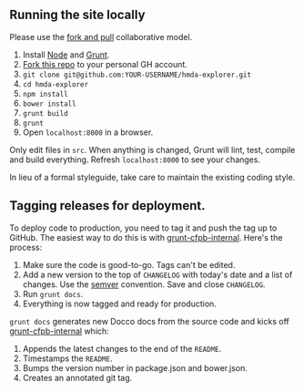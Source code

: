 ## Running the site locally

Please use the [fork and pull](https://help.github.com/articles/using-pull-requests#fork--pull) collaborative model.

1. Install [Node](http://nodejs.org/) and [Grunt](http://gruntjs.com/).
1. [Fork this repo](https://github.com/cfpb/hmda-explorer/fork) to your personal GH account.
1. `git clone git@github.com:YOUR-USERNAME/hmda-explorer.git`
1. `cd hmda-explorer`
1. `npm install`
1. `bower install`
1. `grunt build`
1. `grunt`
1. Open `localhost:8000` in a browser.

Only edit files in `src`. When anything is changed, Grunt will lint, test, compile and build everything. Refresh `localhost:8000` to see your changes.

In lieu of a formal styleguide, take care to maintain the existing coding style.

## Tagging releases for deployment.

To deploy code to production, you need to tag it and push the tag up to GitHub. The easiest way to do this is with [grunt-cfpb-internal](https://github.com/cfpb/grunt-cfpb-internal). Here's the process:

1. Make sure the code is good-to-go. Tags can't be edited.
1. Add a new version to the top of `CHANGELOG` with today's date and a list of changes. Use the [semver](http://semver.org/) convention. Save and close `CHANGELOG`.
1. Run `grunt docs`.
1. Everything is now tagged and ready for production.

`grunt docs` generates new Docco docs from the source code and kicks off [grunt-cfpb-internal](https://github.com/cfpb/grunt-cfpb-internal) which:

1. Appends the latest changes to the end of the `README`.
1. Timestamps the `README`.
1. Bumps the version number in package.json and bower.json.
1. Creates an annotated git tag.
